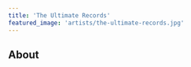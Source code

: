 ```yaml
---
title: 'The Ultimate Records'
featured_image: 'artists/the-ultimate-records.jpg'
---
```


## About


